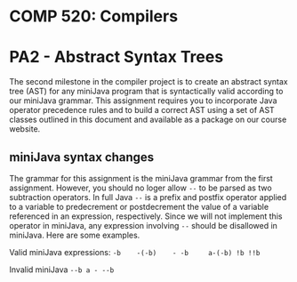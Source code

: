 COMP 520: Compilers
===================
PA2 - Abstract Syntax Trees
===========================

The second milestone in the compiler project is to create an abstract syntax 
tree (AST) for any miniJava program that is syntactically valid according to 
our miniJava grammar. This assignment requires you to incorporate Java 
operator precedence rules and to build a correct AST using a set of AST 
classes outlined in this document and available as a package on our course 
website.

miniJava syntax changes
-----------------------

The grammar for this assignment is the miniJava grammar from the first 
assignment. However, you should no loger allow `--` to be parsed as two 
subtraction operators. In full Java `--` is a prefix and postfix operator 
applied to a variable to predecrement or postdecrement the value of a 
variable referenced in an expression, respectively. Since we will not 
implement this operator in miniJava, any expression involving `--` should 
be disallowed in miniJava. Here are some examples.

Valid miniJava expressions:
`-b    -(-b)    - -b     a-(-b) !b !!b`

Invalid miniJava
`--b a - --b`
